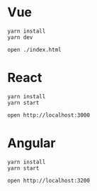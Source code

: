# Vue

```
yarn install
yarn dev

open ./index.html
```

# React

```
yarn install
yarn start

open http://localhost:3000
```

# Angular

```
yarn install
yarn start

open http://localhost:3200
```

